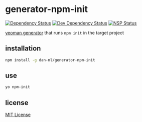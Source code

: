 # generator-npm-init
[![Dependency Status][david-dm-image]][david-dm-url] [![Dev Dependency Status][david-dm-dev-image]][david-dm-dev-url] [![NSP Status][nsp-image]][nsp-url]

[yeoman generator][yeoman-getting-started-url] that runs `npm init` in the target project

## installation
```bash
npm install -g dan-nl/generator-npm-init
```

## use
```bash
yo npm-init
```

## license
[MIT License][mit-license]

[david-dm-image]: https://david-dm.org/dan-nl/generator-npm-init.svg
[david-dm-url]: https://david-dm.org/dan-nl/generator-npm-init
[david-dm-dev-image]: https://david-dm.org/dan-nl/generator-npm-init/dev-status.svg
[david-dm-dev-url]: https://david-dm.org/dan-nl/generator-npm-init?type=dev
[mit-license]: https://raw.githubusercontent.com/dan-nl/generator-npm-init/master/license.txt
[nsp-image]: https://nodesecurity.io/orgs/githubdan-nl/projects/42250a61-6a7d-4f52-b989-034bdfa419e1/badge
[nsp-url]: https://nodesecurity.io/orgs/githubdan-nl/projects/42250a61-6a7d-4f52-b989-034bdfa419e1
[yeoman-getting-started-url]: http://yeoman.io/authoring/index.html
